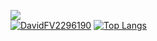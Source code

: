 ![](https://komarev.com/ghpvc/?username=DavidFV2296190)
</br>
[![DavidFV2296190](https://github-readme-stats.vercel.app/api?username=DavidFV2296190&show_icons=true&theme=dracula\&rank_icon=github)]()
[![Top Langs](https://github-readme-stats.vercel.app/api/top-langs/?username=DavidFV2296190&layout=compact&show_icons=true&theme=dracula)]()
